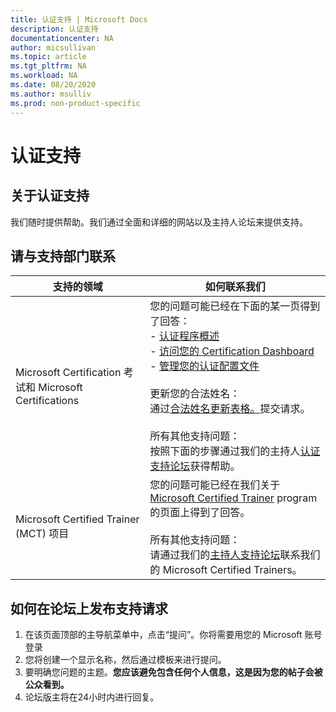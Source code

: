 ```yaml
---
title: 认证支持 | Microsoft Docs
description: 认证支持
documentationcenter: NA
author: micsullivan
ms.topic: article
ms.tgt_pltfrm: NA
ms.workload: NA
ms.date: 08/20/2020
ms.author: msulliv
ms.prod: non-product-specific
---
```

# 认证支持

## 关于认证支持

我们随时提供帮助。我们通过全面和详细的网站以及主持人论坛来提供支持。

## 请与支持部门联系

| 支持的领域 | 如何联系我们 |
| ------------- | --- |
| Microsoft Certification 考试和 Microsoft Certifications | 您的问题可能已经在下面的某一页得到了回答：<br/> - [认证程序概述](/learn/certifications/certification-process-overview)<br/>- [访问您的 Certification Dashboard](/learn/certifications/access-certification-dashboard) <br/>- [管理您的认证配置文件](/learn/certifications/manage-certification-profile)<br/><br/>更新您的合法姓名：<br/>通过[合法姓名更新表格。](https://support.microsoft.com/en-us/supportrequestform/de16815f-2fa5-576e-4946-70cae21a4eeb)提交请求。<br/><br/>所有其他支持问题：<br/>按照下面的步骤通过我们的主持人[认证支持论坛](https://aka.ms/MCPForum)获得帮助。|
| Microsoft Certified Trainer (MCT) 项目 | 您的问题可能已经在我们关于 [Microsoft Certified Trainer](/learn/certifications/mct-certification) program 的页面上得到了回答。<br/><br/>所有其他支持问题：<br/>请通过我们的[主持人支持论坛](https://trainingsupport.microsoft.com/en-us/tcmct/forum?sort=LastReplyDate&dir=Desc&tab=All&status=all&mod=&modAge=&advFil=&postedAfter=&postedBefore=&threadType=All&isFilterExpanded=false&page=1)联系我们的 Microsoft Certified Trainers。|

## 如何在论坛上发布支持请求

1. 在该页面顶部的主导航菜单中，点击“提问”。你将需要用您的 Microsoft 账号登录
2. 您将创建一个显示名称，然后通过模板来进行提问。
3. 要明确您问题的主题。**您应该避免包含任何个人信息，这是因为您的帖子会被公众看到。**
4. 论坛版主将在24小时内进行回复。